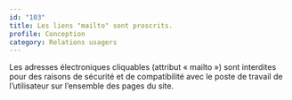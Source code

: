 ```yaml
---
id: "103"
title: Les liens "mailto" sont proscrits.
profile: Conception
category: Relations usagers
---
```


Les adresses électroniques cliquables (attribut « mailto ») sont interdites pour des raisons de sécurité et de compatibilité avec le poste de travail de l’utilisateur sur l’ensemble des pages du site.

